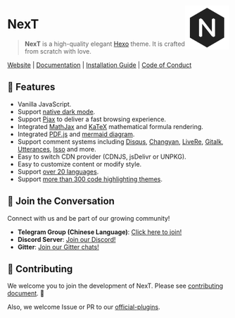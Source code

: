 <a title="NexT website" href="https://theme-next.js.org"><img align="right" alt="NexT logo" width="100" height="100" src="https://raw.githubusercontent.com/next-theme/hexo-theme-next/master/source/images/logo.svg"></a>

# NexT

> **NexT** is a high-quality elegant [Hexo](https://hexo.io) theme. It is crafted from scratch with love.

[Website](https://theme-next.js.org) |
[Documentation](https://theme-next.js.org/docs/) |
[Installation Guide](https://theme-next.js.org/docs/getting-started/) |
[Code of Conduct](https://github.com/next-theme/hexo-theme-next/blob/master/.github/CODE_OF_CONDUCT.md)

## 🌟 Features

* Vanilla JavaScript.
* Support [native dark mode](https://caniuse.com/prefers-color-scheme).
* Support [Pjax](https://github.com/MoOx/pjax) to deliver a fast browsing experience.
* Integrated [MathJax](https://www.mathjax.org) and [KaTeX](https://katex.org) mathematical formula rendering.
* Integrated [PDF.js](https://mozilla.github.io/pdf.js/) and [mermaid diagram](https://mermaid-js.github.io/mermaid/).
* Support comment systems including [Disqus](https://disqus.com), [Changyan](https://changyan.kuaizhan.com), [LiveRe](https://livere.com), [Gitalk](https://gitalk.github.io), [Utterances](https://utteranc.es), [Isso](https://isso-comments.de) and more.
* Easy to switch CDN provider (CDNJS, jsDelivr or UNPKG).
* Easy to customize content or modify style.
* Support [over 20 languages](https://theme-next.js.org/docs/theme-settings/internationalization.html#Choosing-Language).
* Support [more than 300 code highlighting themes](https://theme-next.js.org/docs/theme-settings/miscellaneous.html#Codeblock-Style).

## 📢 Join the Conversation

Connect with us and be part of our growing community!

* **Telegram Group (Chinese Language)**: [Click here to join!](https://t.me/theme_next_cn)
* **Discord Server**: [Join our Discord!](https://discord.gg/qmkgkY3jaG)
* **Gitter**: [Join our Gitter chats!](https://app.gitter.im/#/room/#next:gitter.im)

## 🚀 Contributing

We welcome you to join the development of NexT. Please see [contributing document][contributing-document-url]. 🤗

Also, we welcome Issue or PR to our [official-plugins][official-plugins-url].

[contributing-document-url]: https://github.com/next-theme/hexo-theme-next/blob/master/.github/CONTRIBUTING.md
[official-plugins-url]: https://github.com/orgs/next-theme/repositories
